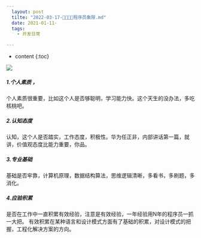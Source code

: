 ```yaml
---
  layout: post
  tilte: "2022-03-17-🐘🐘🐘🐘程序员象限.md"
  date: 2021-01-11-
  tags: 
    - 开发日常

---
```



* content
{:toc}



![](https://upload-images.jianshu.io/upload_images/15312191-ee91c8711e527d57.png?imageMogr2/auto-orient/strip%7CimageView2/2/w/1240)

##### 1.个人素质 ，
个人素质很重要，比如这个人是否够聪明，学习能力快。这个天生的没办法，多吃核桃吧。
##### 2.认知态度
认知，这个人是否踏实，工作态度，积极性。华为任正非，内部讲话第一篇，就讲，价值观态度比能力重要，你品。
##### 3.专业基础
基础是否牢靠，计算机原理，数据结构算法，思维逻辑清晰，多看书，多刷题，多消化。
##### 4.应验积累
是否在工作中一直积累有效经验，注意是有效经验，一年经验用N年的程序员一抓一大把。
有效积累在某种语言和设计模式方面有了基础的积累，对设计模式的把握，工程化解决方案的方向。
